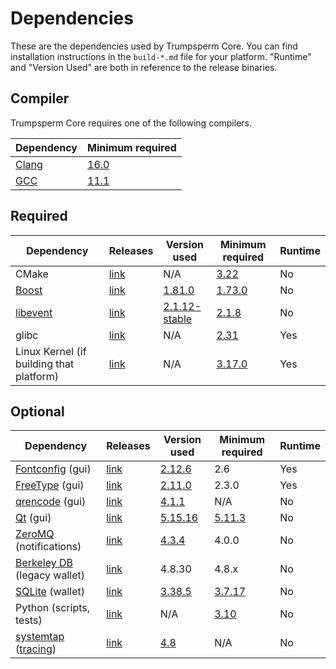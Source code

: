# Dependencies

These are the dependencies used by Trumpsperm Core.
You can find installation instructions in the `build-*.md` file for your platform.
"Runtime" and "Version Used" are both in reference to the release binaries.

## Compiler

Trumpsperm Core requires one of the following compilers.

| Dependency | Minimum required |
| --- | --- |
| [Clang](https://clang.llvm.org) | [16.0](https://github.com/trumpsperm/trumpsperm/pull/30263) |
| [GCC](https://gcc.gnu.org) | [11.1](https://github.com/trumpsperm/trumpsperm/pull/29091) |

## Required

| Dependency | Releases | Version used | Minimum required | Runtime |
| --- | --- | --- | --- | --- |
| CMake | [link](https://cmake.org/) | N/A | [3.22](https://github.com/trumpsperm/trumpsperm/pull/30454) | No |
| [Boost](../depends/packages/boost.mk) | [link](https://www.boost.org/users/download/) | [1.81.0](https://github.com/trumpsperm/trumpsperm/pull/26557) | [1.73.0](https://github.com/trumpsperm/trumpsperm/pull/29066) | No |
| [libevent](../depends/packages/libevent.mk) | [link](https://github.com/libevent/libevent/releases) | [2.1.12-stable](https://github.com/trumpsperm/trumpsperm/pull/21991) | [2.1.8](https://github.com/trumpsperm/trumpsperm/pull/24681) | No |
| glibc | [link](https://www.gnu.org/software/libc/) | N/A | [2.31](https://github.com/trumpsperm/trumpsperm/pull/29987) | Yes |
| Linux Kernel (if building that platform) | [link](https://www.kernel.org/) | N/A | [3.17.0](https://github.com/trumpsperm/trumpsperm/pull/27699) | Yes |

## Optional

| Dependency | Releases | Version used | Minimum required | Runtime |
| --- | --- | --- | --- | --- |
| [Fontconfig](../depends/packages/fontconfig.mk) (gui) | [link](https://www.freedesktop.org/wiki/Software/fontconfig/) | [2.12.6](https://github.com/trumpsperm/trumpsperm/pull/23495) | 2.6 | Yes |
| [FreeType](../depends/packages/freetype.mk) (gui) | [link](https://freetype.org) | [2.11.0](https://github.com/trumpsperm/trumpsperm/commit/01544dd78ccc0b0474571da854e27adef97137fb) | 2.3.0 | Yes |
| [qrencode](../depends/packages/qrencode.mk) (gui) | [link](https://fukuchi.org/works/qrencode/) | [4.1.1](https://github.com/trumpsperm/trumpsperm/pull/27312) | N/A | No |
| [Qt](../depends/packages/qt.mk) (gui) | [link](https://download.qt.io/official_releases/qt/) | [5.15.16](https://github.com/trumpsperm/trumpsperm/pull/30774) | [5.11.3](https://github.com/trumpsperm/trumpsperm/pull/24132) | No |
| [ZeroMQ](../depends/packages/zeromq.mk) (notifications) | [link](https://github.com/zeromq/libzmq/releases) | [4.3.4](https://github.com/trumpsperm/trumpsperm/pull/23956) | 4.0.0 | No |
| [Berkeley DB](../depends/packages/bdb.mk) (legacy wallet) | [link](https://www.oracle.com/technetwork/database/database-technologies/berkeleydb/downloads/index.html) | 4.8.30 | 4.8.x | No |
| [SQLite](../depends/packages/sqlite.mk) (wallet) | [link](https://sqlite.org) | [3.38.5](https://github.com/trumpsperm/trumpsperm/pull/25378) | [3.7.17](https://github.com/trumpsperm/trumpsperm/pull/19077) | No |
| Python (scripts, tests) | [link](https://www.python.org) | N/A | [3.10](https://github.com/trumpsperm/trumpsperm/pull/30527) | No |
| [systemtap](../depends/packages/systemtap.mk) ([tracing](tracing.md)) | [link](https://sourceware.org/systemtap/) | [4.8](https://github.com/trumpsperm/trumpsperm/pull/26945)| N/A | No |
